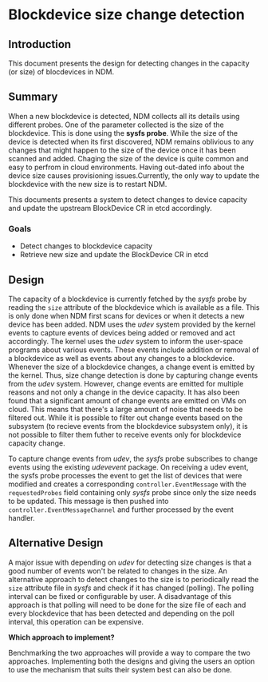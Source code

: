 # Blockdevice size change detection

## Introduction

This document presents the design for detecting changes in the capacity (or size) of
blocdevices in NDM.

## Summary

When a new blockdevice is detected, NDM collects all its details using different probes. One of the parameter collected is the size of the blockdevice. This is done using the **sysfs probe**. While the size of the device is detected when its first discovered, NDM remains oblivious to any changes that might happen to the size of the device once it has been scanned and added. Chaging the size of the device is quite common and easy to perfrom in cloud environments. Having out-dated info about the device size causes provisioning issues.Currently, the only way to update the blockdevice with the new size is to restart NDM.

This documents presents a system to detect changes to device capacity and update the upstream BlockDevice CR in etcd accordingly.

### Goals

- Detect changes to blockdevice capacity
- Retrieve new size and update the BlockDevice CR in etcd

## Design

The capacity of a blockdevice is currently fetched by the *sysfs* probe by reading the `size` attribute
of the blockdevice which is available as a file. This is only done when NDM first scans for devices or when it detects a new device has been added. NDM uses the *udev* system provided by the kernel events to capture events of devices being added or removed and act accordingly. The kernel uses the *udev* system to  inform the user-space programs about various events. These events include addition or removal of a blockdevice as well as events about any changes to a blockdevice. Whenever the size of a blockdevice changes, a change event is emitted by the kernel. Thus, size change detection is done by capturing change events from the *udev* system. However, change events are emitted for multiple reasons and not only a change in the device capacity. It has also been found that a significant amount of change events are emitted on VMs on cloud. This means that there's a large amount of noise that needs to be filtered out. While it is possible to filter out change events based on the subsystem (to recieve events from the blockdevice subsystem only), it is not possible to filter them futher to receive events only for blockdevice capacity change.

To capture change events from *udev*, the *sysfs* probe subscribes to change events using the existing *udevevent* package. On receiving a udev event, the sysfs probe processes the event to get the list of devices that were modified and creates a corresponding `controller.EventMessage` with the `requestedProbes` field containing only *sysfs* probe since only the size needs to be updated. This message is then pushed into `controller.EventMessageChannel` and further processed by the event handler.

## Alternative Design

A major issue with depending on *udev* for detecting size changes is that a good number of events won't be related to changes in the size. An alternative approach to detect changes to the size is to periodically read the `size` attribute file in *sysfs* and check if it has changed (polling). The polling interval can be fixed or configurable by user. A disadvantage of this approach is that polling will need to be done for the size file of each and every blockdevice that has been detected and depending on the poll interval, this operation can be expensive.

**Which approach to implement?**

Benchmarking the two approaches will provide a way to compare the two approaches. Implementing both the designs and giving the users an option to use the mechanism that suits their system best can also be done.
